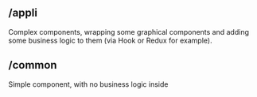 ## /appli

Complex components, wrapping some graphical components and adding some business logic to them (via Hook or Redux for example).

## /common

Simple component, with no business logic inside
